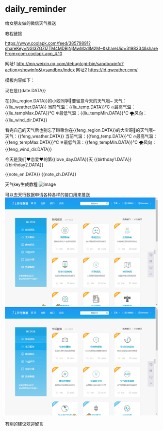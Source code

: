 # daily_reminder
给女朋友做的微信天气推送

教程链接

https://www.coolapk.com/feed/38579891?shareKey=NGI3ZGZlZTM4MDBjNjMwMzdlM2M~&shareUid=3198334&shareFrom=com.coolapk.app_4.10




网址1   http://mp.weixin.qq.com/debug/cgi-bin/sandboxinfo?action=showinfo&t=sandbox/index
网址2   https://id.qweather.com/


模板内容如下：

现在是{{date.DATA}} 

在{{liu_region.DATA}}的小姣同学👶要留意今天的天气哦~ 
天气：{{liu_weather.DATA}} 
当前气温：{{liu_temp.DATA}}℃ 
🔥最高气温：{{liu_tempMax.DATA}}℃ 
❄最低气温：{{liu_tempMin.DATA}}℃ 
🌪风向：{{liu_wind_dir.DATA}} 

看完自己的天气后也别忘了瞅瞅你在{{feng_region.DATA}}的大宝哥🧑的天气哦~ 
天气：{{feng_weather.DATA}} 
当前气温：{{feng_temp.DATA}}℃ 
🔥最高气温：{{feng_tempMax.DATA}}℃ 
❄最低气温：{{feng_tempMin.DATA}}℃ 
🌪风向：{{feng_wind_dir.DATA}} 

今天是我们❤恋爱❤的第{{love_day.DATA}}天 
{{birthday1.DATA}} 
{{birthday2.DATA}}

{{note_en.DATA}} 
{{note_ch.DATA}}


天气key生成教程
![image](https://raw.githubusercontent.com/limoest/daily_reminder/main/%E5%92%8C%E9%A3%8E%E5%A4%A9%E6%B0%94key%E7%94%9F%E6%88%90.png)


可以去天行数据申请各种各样的接口用来推送  
![image](https://raw.githubusercontent.com/limoest/daily_reminder/main/others/Snipaste_2022-08-24_12-13-19.png)
![image](https://raw.githubusercontent.com/limoest/daily_reminder/main/others/Snipaste.png)



有别的建议欢迎留言
